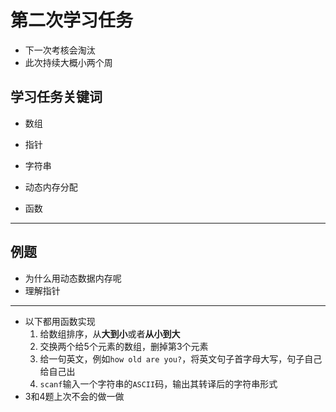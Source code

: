 # 第二次学习任务

- 下一次考核会淘汰
- 此次持续大概小两个周

## 学习任务关键词

- 数组
- 指针
- 字符串

- 动态内存分配
- 函数

-----------------------------------

## 例题

- 为什么用动态数据内存呢
- 理解指针
-------------
- 以下都用函数实现
  1. 给数组排序，从**大到小**或者**从小到大**
  2. 交换两个给5个元素的数组，删掉第3个元素
  3. 给一句英文，例如`how old are you?`，将英文句子首字母大写，句子自己给自己出
  4. `scanf`输入一个字符串的`ASCII`码，输出其转译后的字符串形式
 - 3和4题上次不会的做一做
